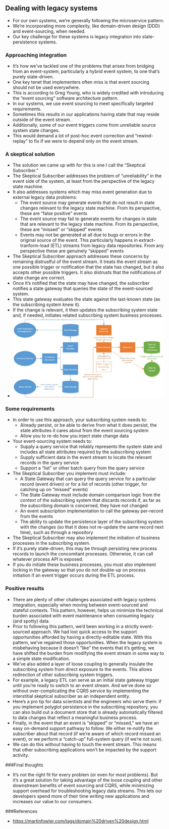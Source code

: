 ## Dealing with legacy systems
- For our own systems, we’re generally following the microservice pattern. 
- We’re incorporating more complexity, like domain-driven design (DDD) and event-sourcing, when needed. 
- Our key challenge for these systems is legacy integration into state-persistence systems.

### Approaching integration
- It’s how we’ve tackled one of the problems that arises from bridging from an event-system, particularly a hybrid event system, to one that’s purely state-driven.
- One key tenet that implementers often miss is that event sourcing should not be used everywhere. 
- This is according to Greg Young, who is widely credited with introducing the “event sourcing” software architecture pattern.
- In our systems, we use event sourcing to meet specifically targeted requirements. 
- Sometimes this results in our applications having state that may reside outside of the event stream. 
- Additionally, some of our event triggers come from unreliable source system state changes. 
- This would demand a lot of post-hoc event correction and “rewind-replay” to fix if we were to depend only on the event stream.

### A skeptical solution
- The solution we came up with for this is one I call the “Skeptical Subscriber.” 
- The Skeptical Subscriber addresses the problem of “unreliability” in the event side of the system, at least from the perspective of the legacy state machine. 
- It also addresses systems which may miss event generation due to external legacy data problems:
    - The event source may generate events that do not result in state changes relevant to the legacy state machine. From its perspective, these are “false positive” events
    - The event source may fail to generate events for changes in state that are relevant to the legacy state machine. From its perspective, these are “missed” or “skipped” events
    - Events may not be generated at all due to bugs or errors in the original source of the event. This particularly happens in extract-tranform-load (ETL) streams from legacy data repositories. From any perspective these are genuinely “skipped” events
- The Skeptical Subscriber approach addresses these concerns by remaining distrustful of the event stream. It treats the event stream as one possible trigger or notification that the state has changed, but it also accepts other possible triggers. It also distrusts that the notifications of state change are correct.
- Once it’s notified that the state may have changed, the subscriber notifies a state gateway that queries the state of the event-sourced system.
- This state gateway evaluates the state against the last-known state (as the subscribing system knew it).
- If the change is relevant, it then updates the subscribing system state and, if needed, initiates related subscribing system business processes.
- ![](imgs/System%20Design.jpg)

### Some requirements
- In order to use this approach, your subscribing system needs to:
    - Already persist, or be able to derive from what it does persist, the state attributes it cares about from the event sourcing system
    - Allow you to re-do how you inject state change data
- Your event-sourcing system needs to:
    - Supply a query service that reliably represents the system state and includes all state attributes required by the subscribing system
    - Supply sufficient data in the event stream to locate the relevant records in the query service
    - Support a “list” or other batch query from the query service
- The Skeptical Subscriber you implement must include:
    - A State Gateway that can query the query service for a particular record (event driven) or for a list of records (other trigger, for catching up on “missed” events)
    - The State Gateway must include domain comparison logic from the context of the subscribing system that discards records if, as far as the subscribing domain is concerned, they have not changed
    - An event subscription implementation to call the gateway per-record from the events
    - The ability to update the persistence layer of the subscribing system with the changes (so that it does not re-update the same record next time), such as through a repository
- The Skeptical Subscriber may also implement the initiation of business processes in the subscribing system.
- If it’s purely state-driven, this may be through persisting new process records to launch the concomitant processes. Otherwise, it can call whatever process API is exposed.
- If you do initiate these business processes, you must also implement locking in the gateway so that you do not double-up on process initiation if an event trigger occurs during the ETL process.

### Positive results
- There are plenty of other challenges associated with legacy systems integration, especially when moving between event-sourced and stateful contexts. This pattern, however, helps us minimize the technical burden associated with event maintenance when consuming legacy (and spotty) data.
- Prior to following this pattern, we’d been working in a strictly event-sourced approach. We had lost quick access to the support opportunities afforded by having a directly-editable state. With this pattern, we’ve regained those opportunities. When the legacy system is misbehaving because it doesn’t “like” the events that it’s getting, we have shifted the burden from modifying the event stream in some way to a simple state modification.
- We’ve also added a layer of loose coupling to generally insulate the subscribing system from direct exposure to the events. This allows redirection of other subscribing system triggers.
- For example, a legacy ETL can serve as an initial state gateway trigger until you’re ready to switch to an event stream. And we’ve done so without over-complicating the CQRS service by implementing the interstitial skeptical subscriber as an independent entity.
- Here’s a pro tip for data scientists and the engineers who serve them: if you implement polyglot persistence in the subscribing repository, you can also build out a document store that is already automatically filtered to data changes that reflect a meaningful business process.
- Finally, in the event that an event is “skipped” or “missed,” we have an easy on-demand support pathway to follow. We either re-notify the subscriber about that record (if we’re aware of which record missed an event), or we perform a “catch-up” full-system query (if we’re not sure).
- We can do this without having to touch the event stream. This means that other subscribing applications won’t be impacted by the support activity.

###Final thoughts
- It’s not the right fit for every problem (or even for most problems). But it’s a great solution for taking advantage of the loose coupling and other downstream benefits of event sourcing and CQRS, while minimizing support overhead for troubleshooting legacy data streams. This lets our developers spend more of their time writing new applications and increases our value to our consumers.

###References 
- https://martinfowler.com/tags/domain%20driven%20design.html